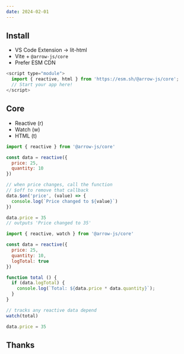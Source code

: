 ```yaml
---
date: 2024-02-01
---
```


## Install

- VS Code Extension -> lit-html
- Vite + `@arrow-js/core`
- Prefer ESM CDN

```js
<script type="module">
  import { reactive, html } from 'https://esm.sh/@arrow-js/core';
  // Start your app here!
</script>
```

## Core

- Reactive (r)
- Watch (w)
- HTML (t)

```js
import { reactive } from '@arrow-js/core'

const data = reactive({
  price: 25,
  quantity: 10
})

// when price changes, call the function
// $off to remove that callback
data.$on('price', (value) => {
  console.log(`Price changed to ${value}`)
})

data.price = 35
// outputs 'Price changed to 35'
```


```js
import { reactive, watch } from '@arrow-js/core'

const data = reactive({
  price: 25,
  quantity: 10,
  logTotal: true
})

function total () {
  if (data.logTotal) {
    console.log(`Total: ${data.price * data.quantity}`);
  }
}

// tracks any reactive data depend
watch(total)

data.price = 35
```


## Thanks

